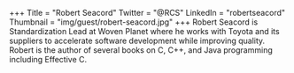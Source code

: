 +++
Title = "Robert Seacord"
Twitter = "@RCS"
LinkedIn = "robertseacord"
Thumbnail = "img/guest/robert-seacord.jpg"
+++
Robert Seacord is Standardization Lead at Woven Planet where he works with Toyota  and its suppliers to accelerate software development while improving quality.  Robert is the author of several books on C, C++, and Java programming including Effective C. 